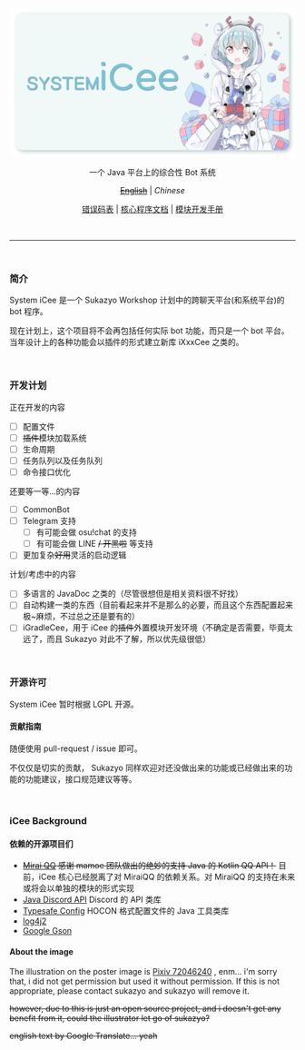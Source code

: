 <div align="center">

![post.png](post-card@0.75x.png)

一个 Java 平台上的综合性 Bot 系统

[~~English~~]()
| *Chinese*

[错误码表](errors.md)
| [核心程序文档](https://book.sukazyo.cc/icee/)
| [模块开发手册](https://book.sukazyo.cc/icee-module-dev/)


</div>

<br/>

---

<br/>

### 简介

System iCee 是一个 Sukazyo Workshop 计划中的跨聊天平台(和系统平台)的 bot 程序。

现在计划上，这个项目将不会再包括任何实际 bot 功能，而只是一个 bot 平台。
当年设计上的各种功能会以插件的形式建立新库 iXxxCee 之类的。

<br/>

### 开发计划

正在开发的内容
- [ ] 配置文件
- [ ] ~~插件~~模块加载系统
- [ ] 生命周期
- [ ] 任务队列以及任务队列
- [ ] 命令接口优化

还要等一等...的内容
- [ ] CommonBot
- [ ] Telegram 支持
  - [ ] 有可能会做 osu!chat 的支持
  - [ ] 有可能会做 LINE ~~/ 开黑啦~~ 等支持
- [ ] 更加复杂~~好用~~灵活的启动逻辑

计划/考虑中的内容
- [ ] 多语言的 JavaDoc 之类的（尽管很想但是相关资料很不好找）
- [ ] 自动构建一类的东西（目前看起来并不是那么的必要，而且这个东西配置起来极~麻烦，不过总之还是要有的）
- [ ] iGradleCee，用于 iCee 的~~插件~~外置模块开发环境（不确定是否需要，毕竟太远了，而且 Sukazyo 对此不了解，所以优先级很低）

<br/>

### 开源许可

System iCee 暂时根据 LGPL 开源。

#### 贡献指南

随便使用 pull-request / issue 即可。

不仅仅是切实的贡献，
Sukazyo 同样欢迎对还没做出来的功能或已经做出来的功能的功能建议，接口规范建议等等。

<br/>

### iCee Background

#### 依赖的开源项目们

- <del>[Mirai QQ](https://github.com/mamoe/mirai) 感谢 mamoe 团队做出的绝妙的支持 Java 的 Kotlin QQ API！</del>
  目前，iCee 核心已经脱离了对 MiraiQQ 的依赖关系。对 MiraiQQ 的支持在未来或将会以单独的模块的形式实现
- [Java Discord API](https://github.com/DV8FromTheWorld/JDA) Discord 的 API 类库
- [Typesafe Config](https://lightbend.github.io/config/) HOCON 格式配置文件的 Java 工具类库
- [log4j2](https://logging.apache.org/log4j/2.x/)
- [Google Gson](https://github.com/google/gson)

#### About the image

The illustration on the poster image is [Pixiv 72046240](https://www.pixiv.net/artworks/72046240)
, enm... i'm sorry that, i did not get permission but used it without permission.
If this is not appropriate, please contact sukazyo and sukazyo will remove it.

~~however, due to this is just an open source project, and i doesn't get any benefit from it, could the illustrator let go of sukazyo?~~

~~english text by Google Translate... yeah~~
